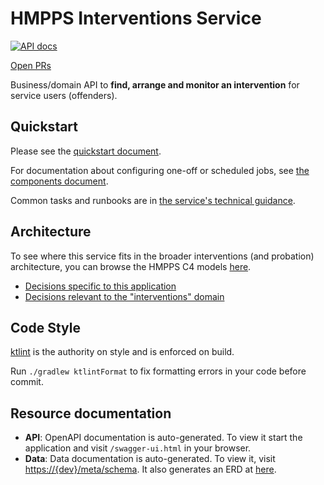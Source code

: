 # HMPPS Interventions Service

[![API docs](https://img.shields.io/badge/API_docs-view-85EA2D.svg?logo=swagger)](https://hmpps-interventions-service-dev.apps.live-1.cloud-platform.service.justice.gov.uk/swagger-ui.html)

[Open PRs](https://github.com/ministryofjustice/hmpps-interventions-service/pulls)

Business/domain API to **find, arrange and monitor an intervention** for service users (offenders).

## Quickstart

Please see the [quickstart document](doc/quickstart.md).

For documentation about configuring one-off or scheduled jobs, see [the components document](doc/components.md).

Common tasks and runbooks are in [the service's technical guidance](https://ministryofjustice.github.io/hmpps-interventions-docs/runbooks/).

## Architecture

To see where this service fits in the broader interventions (and probation) architecture, you can browse the HMPPS C4 models [here](https://structurizr.com/share/56937/diagrams#interventions-container).

- [Decisions specific to this application](doc/adr)
- [Decisions relevant to the "interventions" domain](https://github.com/ministryofjustice/hmpps-interventions-docs)

## Code Style

[ktlint](https://github.com/pinterest/ktlint) is the authority on style and is enforced on build.

Run `./gradlew ktlintFormat` to fix formatting errors in your code before commit.

## Resource documentation

- **API**: OpenAPI documentation is auto-generated. To view it start the application and visit `/swagger-ui.html` in your browser.
- **Data**: Data documentation is auto-generated. To view it, visit [https://{dev}/meta/schema](https://hmpps-interventions-service-dev.apps.live-1.cloud-platform.service.justice.gov.uk/meta/schema/).
  It also generates an ERD at [here](https://hmpps-interventions-service-dev.apps.live-1.cloud-platform.service.justice.gov.uk/meta/schema/relationships.html).
